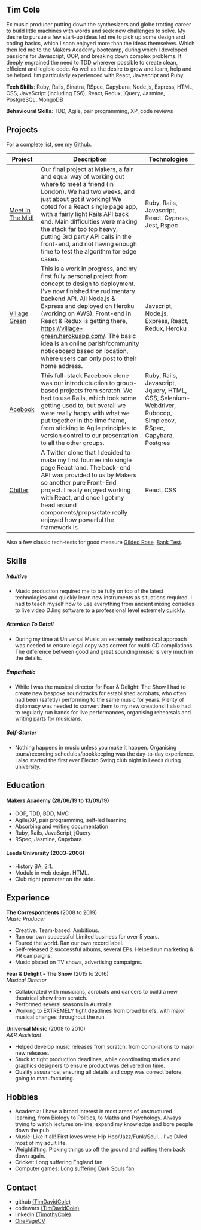 ## Tim Cole

Ex music producer putting down the synthesizers and globe trotting career to build little machines with words and seek new challenges to solve.  My desire to pursue a few start-up ideas led me to pick up some design and coding basics, which I soon enjoyed more than the ideas themselves.  Which then led me to the Makers Academy bootcamp, during which I developed passions for Javascript, OOP, and breaking down complex problems. It deeply engrained the need to TDD wherever possible to create clean, efficient and legible code. As well as the desire to grow and learn, help and be helped.  I’m particularly experienced with React, Javascript and Ruby.

__Tech Skills__: Ruby, Rails, Sinatra, RSpec, Capybara, Node.js, Express, HTML, CSS, JavaScript (including ES6), React,  Redux, jQuery, Jasmine, PostgreSQL, MongoDB

__Behavioural Skills__: TDD, Agile, pair programming, XP, code reviews

## Projects
For a complete list, see my [Github](https://github.com/Timdavidcole).

| Project   | Description | Technologies |
|---        |---         |---           |
| [Meet In The Midl](https://github.com/Timdavidcole/meet-in-the-middle-react-front-end) | Our final project at Makers, a fair and equal way of working out where to meet a friend (in London).  We had two weeks, and just about got it working!  We opted for a React single page app, with a fairly light Rails API back end.  Main difficulties were making the stack far too top heavy, putting 3rd party API calls in the front-end, and not having enough time to test the algorithm for edge cases. | Ruby, Rails, Javascript, React, Cypress, Jest, Rspec |
| [Village Green](https://github.com/Timdavidcole/village-green-backend-api) | This is a work in progress, and my first fully personal project from concept to design to deployment. I've now finished the rudimentary backend API.  All Node.js & Express and deployed on Heroku (working on AWS). Front-end in React & Redux is getting there, https://village-green.herokuapp.com/.  The basic idea is an online parish/community noticeboard based on location, where users can only post to their home address.  | Javscript, Node.js, Express, React, Redux, Heroku |
|[Acebook](https://github.com/riannemcc/acebook-RVs)| This full-stack Facebook clone was our introductuction to group-based projects from scratch. We had to use Rails, which took some getting used to, but overall we were really happy with what we put together in the time frame, from sticking to Agile principles to version control to our presentation to all the other groups. | Ruby, Rails, Javascript, Jquery, HTML, CSS, Selenium-Webdriver, Rubocop, Simplecov, RSpec, Capybara, Postgres|
| [Chitter](https://github.com/Timdavidcole/Chitter-frontend-api-challenge) | A Twitter clone that I decided to make my first fourrée into single page React land. The back-end API was provided to us by Makers so another pure Front-End project.  I really enjoyed working with React, and once I got my head around components/props/state really enjoyed how powerful the framework is. | React, CSS |

Also a few classic tech-tests for good measure [Gilded Rose](https://github.com/Timdavidcole/gilded-rose), [Bank Test](https://github.com/Timdavidcole/bank-tech-test).

## Skills

##### Intuitive
- Music production required me to be fully on top of the latest technologies and quickly learn new instruments as situations required. I had to teach myself how to use everything from ancient mixing consoles to live video DJing software to a professional level extremely quickly.

##### Attention To Detail
- During my time at Universal Music an extremely methodical approach was needed to ensure legal copy was correct for multi-CD compliations.  The difference between good and great sounding music is very much in the details.

##### Empathetic
- While I was the musical director for Fear & Delight: The Show I had to create new bespoke soundtracks for established acrobats, who often had been (safetly) performing to the same music for years.  Plenty of diplomacy was needed to convert them to my new creations!  I also had to regularly run bands for live performances, organising rehearsals and writing parts for musicians. 

##### Self-Starter
- Nothing happens in music unless you make it happen.  Organising tours/recording schedules/bookkeeping was the day-to-day experience. I also started the first ever Electro Swing club night in Leeds during university.

## Education

#### Makers Academy (28/06/19 to 13/09/19)

- OOP, TDD, BDD, MVC
- Agile/XP, pair programming, self-led learning
- Absorbing and writing documentation
- Ruby, Rails, JavaScript, jQuery
- RSpec, Jasmine, Capybara

#### Leeds University (2003-2006)

- History BA, 2:1.
- Module in web design. HTML.
- Club night promoter on the side.

## Experience

**The Correspondents** (2008 to 2019)    
*Music Producer*  
- Creative. Team-based. Ambitious.
- Ran our own successful Limited business for over 5 years.
- Toured the world.  Ran our own record label.
- Self-released 2 successful albums, several EPs. Helped run marketing & PR campaigns.
- Music placed on TV shows, advertising campaigns.

**Fear & Delight - The Show** (2015 to 2016)   
*Musical Director*  
- Collaborated with musicians, acrobats and dancers to build a new theatrical show from scratch.
- Performed several seasons in Australia.
- Working to EXTREMELY tight deadlines from broad briefs, with major musical changes throughout the run.

**Universal Music** (2008 to 2010)   
*A&R Assistant*  
- Helped develop music releases from scratch, from compilations to major new releases.
- Stuck to tight production deadlines, while coordinating studios and graphics designers to ensure product was delivered on time.
- Quality assurance, ensuring all details and copy was correct before going to manufacturing.

## Hobbies

- Academia: I have a broad interest in most areas of unstructured learning, from Biology to Politics, to Maths and Psychology.  Always trying to watch lectures on-line, expand my knowledge and bore people down the pub.
- Music: Like it all!  First loves were Hip Hop/Jazz/Funk/Soul...  I've DJed most of my adult life.
- Weightlifting: Picking things up off the ground and putting them back down again.
- Cricket: Long suffering England fan.
- Computer games: Long suffering Dark Souls fan.

## Contact

- github [(TimDavidCole)](https://github.com/Timdavidcole)
- codewars [(TimDavidCole)](https://www.codewars.com/users/Timdavidcole)
- linkedIn [(TimothyCole)](https://www.linkedin.com/in/timothy-cole-096758a3/)
- [OnePageCV](https://i.imgur.com/qVhpuwl.png/)

